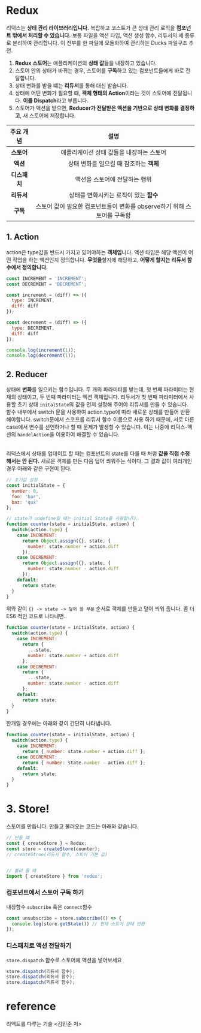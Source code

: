 # Redux
리덕스는 **상태 관리 라이브러리입니다.** 복잡하고 코스트가 큰 상태 관리 로직을 **컴포넌트 밖에서 처리할 수 있습니다.** 보통 파일을 액션 타입, 액션 생성 함수, 리듀서의 세 종류로 분리하여 관리합니다. 이 전부를 한 파일에 모듈화하여 관리하는 Ducks 파일구조 추천. 
<br> 

1. **Redux 스토어**는 애플리케이션의 **상태 값**들을 내장하고 있습니다. 
2. 스토어 안의 상태가 바뀌는 경우, 스토어를 **구독**하고 있는 컴포넌트들에게 바로 전달합니다.
3. 상태 변화를 받을 떄는 **리듀서**를 통해 대신 받습니다.
4. 상태에 어떤 변화가 필요할 떄, **객체 형태의 Action**이라는 것이 스토어에 전달됩니다. **이를 Dispatch**라고 부릅니다.
5. 스토어가 액션을 받으면, **Reducer가 전달받은 액션을 기반으로 상태 변화를 결정하고**, 새 스토어에 저장합니다.

|주요 개념|설명|
|:----:|:----:|
|**스토어**|애플리케이션 상태 값들을 내장하는 스토어|
|**액션**|상태 변화를 일으킬 때 참조하는 **객체**|
|**디스패치**|액션을 스토어에 전달하는 행위|
|**리듀서**|상태를 변화시키는 로직이 있는 **함수**|
|**구독**|스토어 값이 필요한 컴포넌트들이 변화를 observe하기 위해 스토어를 구독함|


## 1. Action
action은 type값을 반드시 가지고 있어야하는 **객체입**니다. 액션 타입은 해당 액션이 어떤 작업을 하는 액션인지 정의합니다. **무엇을**할지에 해당하고, **어떻게 할지는 리듀서 함수에서 정의합니다.**
```js
const INCREMENT = 'INCREMENT';
const DECREMENT = 'DECREMENT';

const increment = (diff) => ({
  type: INCREMENT,
  diff: diff
});

const decrement = (diff) => ({
  type: DECREMENT,
  diff: diff
});

console.log(increment(1));
console.log(decrement(1));
```

## 2. Reducer
상태에 **변화**를 일으키는 함수입니다. 두 개의 파라미터를 받는데, 첫 번째 파라미터는 현재의 상태이고, 두 번째 파라미터는 액션 객체입니다. 리듀서가 첫 번째 파라미터에서 사용할 초기 상태 `initalState`의 값을 먼저 설정해 주어야 리듀서를 만들 수 있습니다. <br> 함수 내부에서 switch 문을 사용하여 action.type에 따라 새로운 상태를 만들어 반환해야합니다. switch문에서 스코프를 리듀서 함수 이름으로 사용 하기 때문에, 서로 다른 case에서 변수를 선언하거나 할 때 문제가 발생할 수 있습니다. 이는 나중에 리덕스-액션의 `handelAction`을 이용하여 해결할 수 있습니다. 
<br> <br>

리덕스에서 상태를 업데이트 할 때는 컴포넌트의 state를 다룰 때 처럼 **값을 직접 수정 해서는 안 된다.** 새로운 객체를 만든 다음 덮어 씌워주는 식이다. 그 결과 값이 여러개인 경우 아래와 같은 구현이 된다.

```js
// 초기값 설정
const initialState = {
  number: 0,
  foo: 'bar',
  baz: 'qux'
};

// state가 undefine일 떄는 initial State를 사용합니다.
function counter(state = initialState, action) {
  switch(action.type) {
    case INCREMENT:
      return Object.assign({}, state, {
        number: state.number + action.diff
      });
    case DECREMENT:
      return Object.assign({}, state, {
        number: state.number - action.diff
      });
    default:
      return state;
  }
}
```
위와 같이 `{} -> state -> 덮어 쓸 부분` 순서로 객체를 만들고 덮어 씌워 줍니다. 좀 더 ES6 적인 코드로 나타내면..
```jsx
function counter(state = initialState, action) {
  switch(action.type) {
    case INCREMENT:
      return {
        ...state,
        number: state.number + action.diff
      };
    case DECREMENT:
      return {
        ...state,
        number: state.number - action.diff
      };
    default:
      return state;
  }
}
```
한개일 경우에는 아래와 같이 간단히 나타냅니다.
```js
function counter(state = initialState, action) {
  switch(action.type) {
    case INCREMENT:
      return { number: state.number + action.diff };
    case DECREMENT:
      return { number: state.number - action.diff };
    default:
      return state;
  }
}
```

# 3. Store!
스토어를 만듭니다. 만들고 불러오는 코드는 아래와 같습니다.
```js
// 만들 때
const { createStore } = Redux;
const store = createStore(counter);
// createStroe(리듀서 함수, 스토어 기본 값)


// 불러 올 때
import { createStore } from 'redux';
```

### 컴포넌트에서 스토어 구독 하기
내장함수 `subscribe` 혹은 `connect`함수
```js
const unsubscribe = store.subscribe(() => {
  console.log(store.getState()) // 현재 스토어 상태 반환
});
```


### 디스패치로 액션 전달하기
`store.dispatch` 함수로 스토어에 액션을 넣어보세요
```js
store.dispatch(리듀서 함수);
store.dispatch(리듀서 함수);
store.dispatch(리듀서 함수);
```

# reference
리액트를 다루는 기술 <김민준 저>
